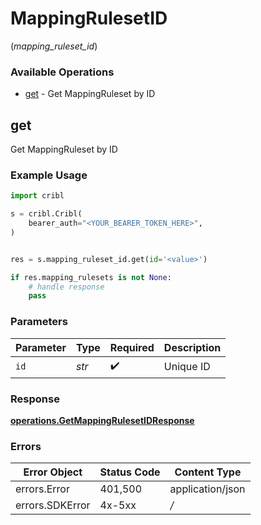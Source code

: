 # MappingRulesetID
(*mapping_ruleset_id*)

### Available Operations

* [get](#get) - Get MappingRuleset by ID

## get

Get MappingRuleset by ID

### Example Usage

```python
import cribl

s = cribl.Cribl(
    bearer_auth="<YOUR_BEARER_TOKEN_HERE>",
)


res = s.mapping_ruleset_id.get(id='<value>')

if res.mapping_rulesets is not None:
    # handle response
    pass
```

### Parameters

| Parameter          | Type               | Required           | Description        |
| ------------------ | ------------------ | ------------------ | ------------------ |
| `id`               | *str*              | :heavy_check_mark: | Unique ID          |


### Response

**[operations.GetMappingRulesetIDResponse](../../models/operations/getmappingrulesetidresponse.md)**
### Errors

| Error Object     | Status Code      | Content Type     |
| ---------------- | ---------------- | ---------------- |
| errors.Error     | 401,500          | application/json |
| errors.SDKError  | 4x-5xx           | */*              |

